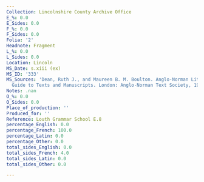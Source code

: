```yaml
---
Collection: Lincolnshire County Archive Office
E_%: 0.0
E_Sides: 0.0
F_%: 0.0
F_Sides: 0.0
Folia: '2'
Headnote: Fragment
L_%: 0.0
L_Sides: 0.0
Location: Lincoln
MS_Date: s.xiii (ex)
MS_ID: '333'
MS_Sources: 'Dean, Ruth J., and Maureen B. M. Boulton. Anglo-Norman Literature: A
  Guide to Texts and Manuscripts. London: Anglo-Norman Text Society, 1999. ; https://www.arlima.net/mp/poeme_anglo-normand_sur_lancien_testament.html'
Notes: .nan
O_%: 0.0
O_Sides: 0.0
Place_of_production: ''
Produced_for: ''
Reference: Louth Grammar School E.8
percentage_English: 0.0
percentage_French: 100.0
percentage_Latin: 0.0
percentage_Other: 0.0
total_sides_English: 0.0
total_sides_French: 4.0
total_sides_Latin: 0.0
total_sides_Other: 0.0

---
```

